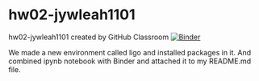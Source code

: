 # hw02-jywleah1101
hw02-jywleah1101 created by GitHub Classroom
[![Binder](https://mybinder.org/badge_logo.svg)](https://mybinder.org/v2/gh/UCB-stat-159-s23/hw02-jywleah1101.git/HEAD?labpath=LOSC_Event_tutorial.ipynb)

We made a new environment called ligo and installed packages in it. 
And combined ipynb notebook with Binder and attached it to my README.md file. 
